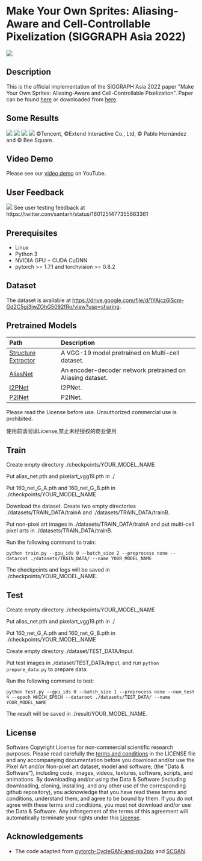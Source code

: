 # Make Your Own Sprites: Aliasing-Aware and Cell-Controllable Pixelization (SIGGRAPH Asia 2022)
<img src=./teaser.jpg />

## Description
This is the official implementation of the SIGGRAPH Asia 2022 paper "Make Your Own Sprites: Aliasing-Aware and Cell-Controllable Pixelization". Paper can be found [here](https://dl.acm.org/doi/pdf/10.1145/3550454.3555482) or downloaded from [here](https://orca.cardiff.ac.uk/id/eprint/152816/).

## Some Results
<img src=./results/9562.png />
<img src=./results/9844.png />
<img src=./results/9962.png />
<img src=./results/9982.png />
©Tencent, ©Extend Interactive Co., Ltd, © Pablo Hernández and © Bee Square.


## Video Demo
Please see our [video demo](https://youtu.be/ElpXLF8nY1c) on YouTube.

## User Feedback
<img src=./feedback.jpg />
See user testing feedback at https://twitter.com/santarh/status/1601251477355663361

## Prerequisites
- Linux
- Python 3
- NVIDIA GPU + CUDA CuDNN
- pytorch >= 1.7.1 and torchvision >= 0.8.2

## Dataset
The dataset is available at https://drive.google.com/file/d/1YAjcz6lScm-Gd2C5gj3iwZOhG5092fRo/view?usp=sharing.

## Pretrained Models
| Path | Description
| :--- | :----------
|[Structure Extractor](https://drive.google.com/file/d/1VRYKQOsNlE1w1LXje3yTRU5THN2MGdMM/view?usp=sharing) | A VGG-19 model pretrained on Multi-cell dataset.
|[AliasNet](https://drive.google.com/file/d/17f2rKnZOpnO9ATwRXgqLz5u5AZsyDvq_/view?usp=sharing) | An encoder-decoder network pretrained on Aliasing dataset.
|[I2PNet](https://drive.google.com/file/d/1i_8xL3stbLWNF4kdQJ50ZhnRFhSDh3Az/view?usp=sharing) | I2PNet.
|[P2INet](https://drive.google.com/file/d/1z9SmQRPoIuBT_18mzclEd1adnFn2t78T/view?usp=sharing) | P2INet.

Please read the License before use. Unauthorized commercial use is prohibited.


使用前请阅读License,禁止未经授权的商业使用

## Train
Create empty directory ./checkpoints/YOUR_MODEL_NAME

Put alias_net.pth and pixelart_vgg19.pth in ./ 

Put 160_net_G_A.pth and 160_net_G_B.pth in ./checkpoints/YOUR_MODEL_NAME 

Download the dataset. Create two empty directories ./datasets/TRAIN_DATA/trainA and ./datasets/TRAIN_DATA/trainB.

Put non-pixel art images in ./datasets/TRAIN_DATA/trainA and put multi-cell pixel arts in ./datasets/TRAIN_DATA/trainB.

Run the following command to train:

`python train.py --gpu_ids 0 --batch_size 2 --preprocess none --dataroot ./datasets/TRAIN_DATA/ --name YOUR_MODEL_NAME`

The checkpoints and logs will be saved in ./checkpoints/YOUR_MODEL_NAME.

## Test
Create empty directory ./checkpoints/YOUR_MODEL_NAME

Put alias_net.pth and pixelart_vgg19.pth in ./ 

Put 160_net_G_A.pth and 160_net_G_B.pth in ./checkpoints/YOUR_MODEL_NAME 

Create empty directory ./dataset/TEST_DATA/Input.

Put test images in ./dataset/TEST_DATA/Input, and run `python prepare_data.py` to prepare data.

Run the following command to test:

`python test.py --gpu_ids 0 --batch_size 1 --preprocess none --num_test 4 --epoch WHICH_EPOCH --dataroot ./datasets/TEST_DATA/ --name YOUR_MODEL_NAME`

The result will be saved in ./result/YOUR_MODEL_NAME.

## License
Software Copyright License for non-commercial scientific research purposes. Please read carefully the [terms and conditions](https://github.com/WuZongWei6/Pixelization/blob/main/LICENSE.md) in the LICENSE file and any accompanying documentation before you download and/or use the Pixel Art and/or Non-pixel art dataset, model and software, (the "Data & Software"), including code, images, videos, textures, software, scripts, and animations. By downloading and/or using the Data & Software (including downloading, cloning, installing, and any other use of the corresponding github repository), you acknowledge that you have read these terms and conditions, understand them, and agree to be bound by them. If you do not agree with these terms and conditions, you must not download and/or use the Data & Software. Any infringement of the terms of this agreement will automatically terminate your rights under this [License](https://github.com/WuZongWei6/Pixelization/blob/main/LICENSE.md).

## Acknowledgements
- The code adapted from [pytorch-CycleGAN-and-pix2pix](https://github.com/junyanz/pytorch-CycleGAN-and-pix2pix) and [SCGAN](https://github.com/makeuptransfer/SCGAN).
